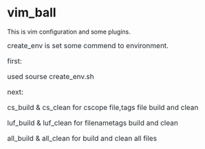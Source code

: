 # vim_ball
This is vim configuration and some plugins.

<p style="box-sizing: border-box; margin-bottom: 16px;"><font color="#24292e" face="-apple-system, BlinkMacSystemFont, Segoe UI, Helvetica, Arial, sans-serif, Apple Color Emoji, Segoe UI Emoji, Segoe UI Symbol"><span style="font-size: 16px;">create_env is set some commend to environment.</span></font></p><p style="box-sizing: border-box; margin-bottom: 16px;"><font color="#24292e" face="-apple-system, BlinkMacSystemFont, Segoe UI, Helvetica, Arial, sans-serif, Apple Color Emoji, Segoe UI Emoji, Segoe UI Symbol"><span style="font-size: 16px;">first:&nbsp;</span></font></p><p style="box-sizing: border-box; margin-bottom: 16px;"><font color="#24292e" face="-apple-system, BlinkMacSystemFont, Segoe UI, Helvetica, Arial, sans-serif, Apple Color Emoji, Segoe UI Emoji, Segoe UI Symbol"><span style="font-size: 16px;">used sourse create_env.sh</span></font></p><p style="box-sizing: border-box; margin-bottom: 16px;"><font color="#24292e" face="-apple-system, BlinkMacSystemFont, Segoe UI, Helvetica, Arial, sans-serif, Apple Color Emoji, Segoe UI Emoji, Segoe UI Symbol"><span style="font-size: 16px;">next:</span></font></p><p style="box-sizing: border-box; margin-bottom: 16px;"><font color="#24292e" face="-apple-system, BlinkMacSystemFont, Segoe UI, Helvetica, Arial, sans-serif, Apple Color Emoji, Segoe UI Emoji, Segoe UI Symbol"><span style="font-size: 16px;">cs_build &amp; cs_clean for cscope file,tags file build and clean</span></font></p><p style="box-sizing: border-box; margin-bottom: 16px;"><font color="#24292e" face="-apple-system, BlinkMacSystemFont, Segoe UI, Helvetica, Arial, sans-serif, Apple Color Emoji, Segoe UI Emoji, Segoe UI Symbol"><span style="font-size: 16px;">luf_build &amp; luf_clean for filenametags build and clean</span></font></p><p style="box-sizing: border-box; margin-bottom: 16px;"><font color="#24292e" face="-apple-system, BlinkMacSystemFont, Segoe UI, Helvetica, Arial, sans-serif, Apple Color Emoji, Segoe UI Emoji, Segoe UI Symbol"><span style="font-size: 16px;">all_build &amp; all_clean for build and clean all files</span></font></p>
